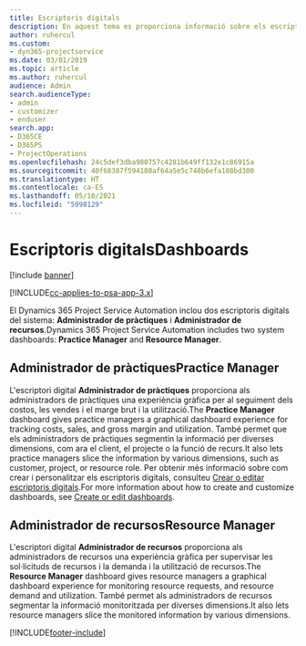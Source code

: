 ```yaml
---
title: Escriptoris digitals
description: En aquest tema es proporciona informació sobre els escriptoris digitals d'informes inclosos al Dynamics 365 Project Service Automation.
author: ruhercul
ms.custom:
- dyn365-projectservice
ms.date: 03/01/2019
ms.topic: article
ms.author: ruhercul
audience: Admin
search.audienceType:
- admin
- customizer
- enduser
search.app:
- D365CE
- D365PS
- ProjectOperations
ms.openlocfilehash: 24c5def3dba980757c4281b649ff132e1c86915a
ms.sourcegitcommit: 40f68387f594180af64a5e5c748b6efa188bd300
ms.translationtype: HT
ms.contentlocale: ca-ES
ms.lasthandoff: 05/10/2021
ms.locfileid: "5998129"
---
```

# <a name="dashboards"></a><span data-ttu-id="602d1-103">Escriptoris digitals</span><span class="sxs-lookup"><span data-stu-id="602d1-103">Dashboards</span></span>

[!include [banner](../includes/psa-now-project-operations.md)]

[!INCLUDE[cc-applies-to-psa-app-3.x](../includes/cc-applies-to-psa-app-3x.md)]

<span data-ttu-id="602d1-104">El Dynamics 365 Project Service Automation inclou dos escriptoris digitals del sistema: **Administrador de pràctiques** i **Administrador de recursos**.</span><span class="sxs-lookup"><span data-stu-id="602d1-104">Dynamics 365 Project Service Automation includes two system dashboards: **Practice Manager** and **Resource Manager**.</span></span>

## <a name="practice-manager"></a><span data-ttu-id="602d1-105">Administrador de pràctiques</span><span class="sxs-lookup"><span data-stu-id="602d1-105">Practice Manager</span></span> 

<span data-ttu-id="602d1-106">L'escriptori digital **Administrador de pràctiques** proporciona als administradors de pràctiques una experiència gràfica per al seguiment dels costos, les vendes i el marge brut i la utilització.</span><span class="sxs-lookup"><span data-stu-id="602d1-106">The **Practice Manager** dashboard gives practice managers a graphical dashboard experience for tracking costs, sales, and gross margin and utilization.</span></span> <span data-ttu-id="602d1-107">També permet que els administradors de pràctiques segmentin la informació per diverses dimensions, com ara el client, el projecte o la funció de recurs.</span><span class="sxs-lookup"><span data-stu-id="602d1-107">It also lets practice managers slice the information by various dimensions, such as customer, project, or resource role.</span></span> <span data-ttu-id="602d1-108">Per obtenir més informació sobre com crear i personalitzar els escriptoris digitals, consulteu [Crear o editar escriptoris digitals](/dynamics365/customerengagement/on-premises/customize/create-edit-dashboards).</span><span class="sxs-lookup"><span data-stu-id="602d1-108">For more information about how to create and customize dashboards, see [Create or edit dashboards](/dynamics365/customerengagement/on-premises/customize/create-edit-dashboards).</span></span>

## <a name="resource-manager"></a><span data-ttu-id="602d1-109">Administrador de recursos</span><span class="sxs-lookup"><span data-stu-id="602d1-109">Resource Manager</span></span> 

<span data-ttu-id="602d1-110">L'escriptori digital **Administrador de recursos** proporciona als administradors de recursos una experiència gràfica per supervisar les sol·licituds de recursos i la demanda i la utilització de recursos.</span><span class="sxs-lookup"><span data-stu-id="602d1-110">The **Resource Manager** dashboard gives resource managers a graphical dashboard experience for monitoring resource requests, and resource demand and utilization.</span></span> <span data-ttu-id="602d1-111">També permet als administradors de recursos segmentar la informació monitoritzada per diverses dimensions.</span><span class="sxs-lookup"><span data-stu-id="602d1-111">It also lets resource managers slice the monitored information by various dimensions.</span></span>


[!INCLUDE[footer-include](../includes/footer-banner.md)]